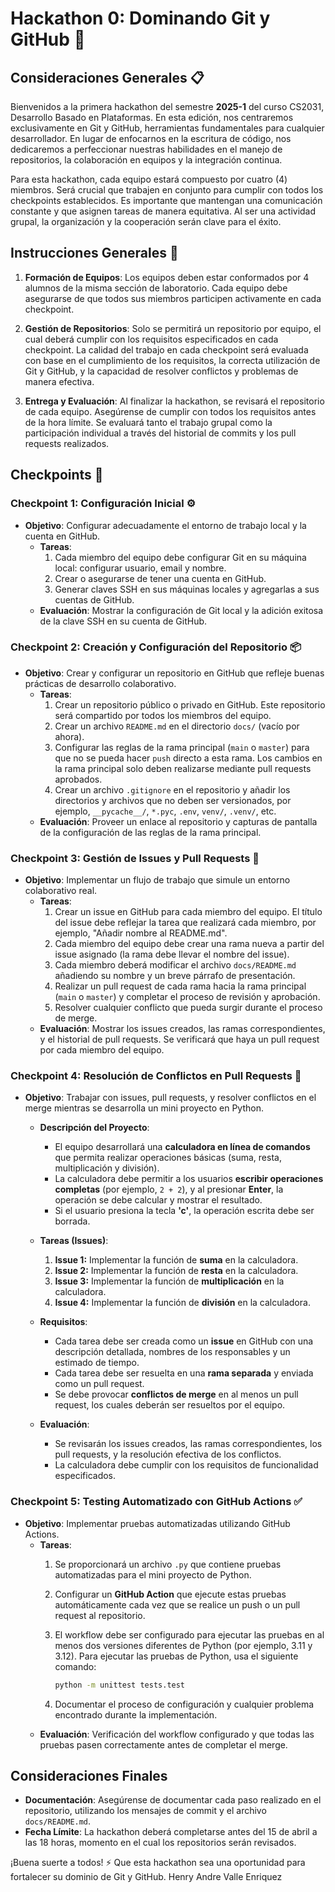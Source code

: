 # Hackathon 0: Dominando Git y GitHub 🚀

## Consideraciones Generales 📋

Bienvenidos a la primera hackathon del semestre **2025-1** del curso CS2031, Desarrollo Basado en Plataformas. En esta edición, nos centraremos exclusivamente en Git y GitHub, herramientas fundamentales para cualquier desarrollador. En lugar de enfocarnos en la escritura de código, nos dedicaremos a perfeccionar nuestras habilidades en el manejo de repositorios, la colaboración en equipos y la integración continua.

Para esta hackathon, cada equipo estará compuesto por cuatro (4) miembros. Será crucial que trabajen en conjunto para cumplir con todos los checkpoints establecidos. Es importante que mantengan una comunicación constante y que asignen tareas de manera equitativa. Al ser una actividad grupal, la organización y la cooperación serán clave para el éxito.

## Instrucciones Generales 📝

1. **Formación de Equipos**: Los equipos deben estar conformados por 4 alumnos de la misma sección de laboratorio. Cada equipo debe asegurarse de que todos sus miembros participen activamente en cada checkpoint.

2. **Gestión de Repositorios**: Solo se permitirá un repositorio por equipo, el cual deberá cumplir con los requisitos especificados en cada checkpoint. La calidad del trabajo en cada checkpoint será evaluada con base en el cumplimiento de los requisitos, la correcta utilización de Git y GitHub, y la capacidad de resolver conflictos y problemas de manera efectiva.

3. **Entrega y Evaluación**: Al finalizar la hackathon, se revisará el repositorio de cada equipo. Asegúrense de cumplir con todos los requisitos antes de la hora límite. Se evaluará tanto el trabajo grupal como la participación individual a través del historial de commits y los pull requests realizados.

## Checkpoints 📌

### **Checkpoint 1: Configuración Inicial** ⚙️

- **Objetivo**: Configurar adecuadamente el entorno de trabajo local y la cuenta en GitHub.
  - **Tareas**:
    1. Cada miembro del equipo debe configurar Git en su máquina local: configurar usuario, email y nombre.
    2. Crear o asegurarse de tener una cuenta en GitHub.
    3. Generar claves SSH en sus máquinas locales y agregarlas a sus cuentas de GitHub.
  - **Evaluación**: Mostrar la configuración de Git local y la adición exitosa de la clave SSH en su cuenta de GitHub.

### **Checkpoint 2: Creación y Configuración del Repositorio** 📦

- **Objetivo**: Crear y configurar un repositorio en GitHub que refleje buenas prácticas de desarrollo colaborativo.
  - **Tareas**:
    1. Crear un repositorio público o privado en GitHub. Este repositorio será compartido por todos los miembros del equipo.
    2. Crear un archivo `README.md` en el directorio `docs/` (vacío por ahora).
    3. Configurar las reglas de la rama principal (`main` o `master`) para que no se pueda hacer `push` directo a esta rama. Los cambios en la rama principal solo deben realizarse mediante pull requests aprobados.
    4. Crear un archivo `.gitignore` en el repositorio y añadir los directorios y archivos que no deben ser versionados, por ejemplo, `__pycache__/`, `*.pyc`, `.env`, `venv/`, `.venv/`, etc.
  - **Evaluación**: Proveer un enlace al repositorio y capturas de pantalla de la configuración de las reglas de la rama principal.

### **Checkpoint 3: Gestión de Issues y Pull Requests** 🔄

- **Objetivo**: Implementar un flujo de trabajo que simule un entorno colaborativo real.
  - **Tareas**:
    1. Crear un issue en GitHub para cada miembro del equipo. El título del issue debe reflejar la tarea que realizará cada miembro, por ejemplo, "Añadir nombre al README.md".
    2. Cada miembro del equipo debe crear una rama nueva a partir del issue asignado (la rama debe llevar el nombre del issue).
    3. Cada miembro deberá modificar el archivo `docs/README.md` añadiendo su nombre y un breve párrafo de presentación.
    4. Realizar un pull request de cada rama hacia la rama principal (`main` o `master`) y completar el proceso de revisión y aprobación.
    5. Resolver cualquier conflicto que pueda surgir durante el proceso de merge.
  - **Evaluación**: Mostrar los issues creados, las ramas correspondientes, y el historial de pull requests. Se verificará que haya un pull request por cada miembro del equipo.

### **Checkpoint 4: Resolución de Conflictos en Pull Requests** 🔧

- **Objetivo**: Trabajar con issues, pull requests, y resolver conflictos en el merge mientras se desarrolla un mini proyecto en Python.

  - **Descripción del Proyecto**:
    - El equipo desarrollará una **calculadora en línea de comandos** que permita realizar operaciones básicas (suma, resta, multiplicación y división).
    - La calculadora debe permitir a los usuarios **escribir operaciones completas** (por ejemplo, `2 + 2`), y al presionar **Enter**, la operación se debe calcular y mostrar el resultado.
    - Si el usuario presiona la tecla **'c'**, la operación escrita debe ser borrada.

  - **Tareas (Issues)**:
    1. **Issue 1:** Implementar la función de **suma** en la calculadora.
    2. **Issue 2:** Implementar la función de **resta** en la calculadora.
    3. **Issue 3:** Implementar la función de **multiplicación** en la calculadora.
    4. **Issue 4:** Implementar la función de **división** en la calculadora.

  - **Requisitos**:
    - Cada tarea debe ser creada como un **issue** en GitHub con una descripción detallada, nombres de los responsables y un estimado de tiempo.
    - Cada tarea debe ser resuelta en una **rama separada** y enviada como un pull request.
    - Se debe provocar **conflictos de merge** en al menos un pull request, los cuales deberán ser resueltos por el equipo.

  - **Evaluación**:
    - Se revisarán los issues creados, las ramas correspondientes, los pull requests, y la resolución efectiva de los conflictos.
    - La calculadora debe cumplir con los requisitos de funcionalidad especificados.

### **Checkpoint 5: Testing Automatizado con GitHub Actions** ✅

- **Objetivo**: Implementar pruebas automatizadas utilizando GitHub Actions.
  - **Tareas**:
    1. Se proporcionará un archivo `.py` que contiene pruebas automatizadas para el mini proyecto de Python.
    2. Configurar un **GitHub Action** que ejecute estas pruebas automáticamente cada vez que se realice un push o un pull request al repositorio.
    3. El workflow debe ser configurado para ejecutar las pruebas en al menos dos versiones diferentes de Python (por ejemplo, 3.11 y 3.12). Para ejecutar las pruebas de Python, usa el siguiente comando:

          ```sh
          python -m unittest tests.test
          ```

    4. Documentar el proceso de configuración y cualquier problema encontrado durante la implementación.
  - **Evaluación**: Verificación del workflow configurado y que todas las pruebas pasen correctamente antes de completar el merge.

## Consideraciones Finales

- **Documentación**: Asegúrense de documentar cada paso realizado en el repositorio, utilizando los mensajes de commit y el archivo `docs/README.md`.
- **Fecha Límite**: La hackathon deberá completarse antes del 15 de abril a las 18 horas, momento en el cual los repositorios serán revisados.

¡Buena suerte a todos! ⚡ Que esta hackathon sea una oportunidad para fortalecer su dominio de Git y GitHub.
Henry Andre Valle Enriquez
